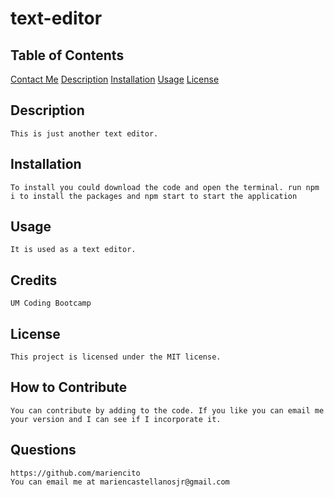 # text-editor

## Table of Contents
[Contact Me](#questions)
[Description](#description)
[Installation](#installation)
[Usage](#usage)
[License](#license)


## Description
    This is just another text editor. 
## Installation
    To install you could download the code and open the terminal. run npm i to install the packages and npm start to start the application
## Usage
    It is used as a text editor.
## Credits
    UM Coding Bootcamp	
## License
    This project is licensed under the MIT license.
## How to Contribute
    You can contribute by adding to the code. If you like you can email me your version and I can see if I incorporate it.
## Questions
    https://github.com/mariencito
    You can email me at mariencastellanosjr@gmail.com
    
    